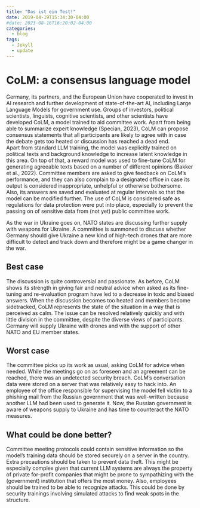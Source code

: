 ```yaml
---
title: "Das ist ein Test!"
date: 2019-04-19T15:34:30-04:00
#date: 2023-08-16T16:20:02-04:00
categories:
  - blog
tags:
  - Jekyll
  - update
---
```


# CoLM: a consensus language model
Germany, its partners, and the European Union have cooperated to invest in AI research and further development of state-of-the-art AI, including Large Language Models for government use. Groups of investors, political scientists, linguists, cognitive scientists, and other scientists have developed CoLM, a model trained to aid committee work. Apart from being able to summarize expert knowledge (Specian, 2023), CoLM can propose consensus statements that all participants are likely to agree with in case the debate gets too heated or discussion has reached a dead end.  
Apart from standard LLM training, the model was explicitly trained on political texts and background knowledge to increase latent knowledge in this area. On top of that, a reward model was used to fine-tune CoLM for generating agreeable texts based on a number of different opinions (Bakker et al., 2022). Committee members are asked to give feedback on CoLM’s performance, and they can also complain to a designated office in case its output is considered inappropriate, unhelpful or otherwise bothersome. Also, its answers are saved and evaluated at regular intervals so that the model can be modified further. The use of CoLM is considered safe as regulations for data protection were put into place, especially to prevent the passing on of sensitive data from (not yet) public committee work.

As the war in Ukraine goes on, NATO states are discussing further supply with weapons for Ukraine. A committee is summoned to discuss whether Germany should give Ukraine a new kind of high-tech drones that are more difficult to detect and track down and therefore might be a game changer in the war.
 
## Best case
The discussion is quite controversial and passionate. As before, CoLM shows its strength in giving fair and neutral advice when asked as its fine-tuning and re-evaluation program have led to a decrease in toxic and biased answers. When the discussion becomes too heated and members become sidetracked, CoLM represents the state of the situation in a way that is perceived as calm. The issue can be resolved relatively quickly and with little division in the committee, despite the diverse views of participants. Germany will supply Ukraine with drones and with the support of other NATO and EU member states.
 
## Worst case
The committee picks up its work as usual, asking CoLM for advice when needed. While the meetings go on as foreseen and an agreement can be reached, there was an undetected security breach. CoLM’s conversation data were stored on a server that was relatively easy to hack into. An employee of the office responsible for supervising the model fell victim to a phishing mail from the Russian government that was well-written because another LLM had been used to generate it. Now, the Russian government is aware of weapons supply to Ukraine and has time to counteract the NATO measures.
 
## What could be done better?
Committee meeting protocols could contain sensitive information so the model’s training data should be stored securely on a server in the country. Extra precautions should be taken to prevent data theft. This might be especially complex given that current LLM systems are always the property of private for-profit companies that might be prone to sympathizing with the (government) institution that offers the most money. Also, employees should be trained to be able to recognize attacks. This could be done by security trainings involving simulated attacks to find weak spots in the structure.